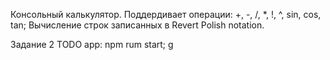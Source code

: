 Консольный калькулятор.
  Поддердивает операции: +, -, /, *, !, ^, sin, cos, tan;
  Вычисление строк записанных в Revert Polish notation.

Задание 2
  TODO app: npm rum start; 
g